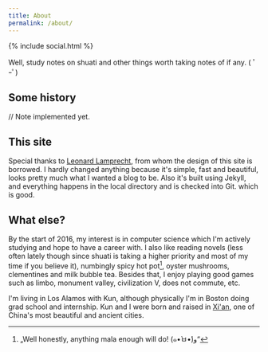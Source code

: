 ```yaml
---
title: About
permalink: /about/
---
```


{% include social.html %}

Well, study notes on shuati and other things worth taking notes of if any. ( ﾟｰﾟ)

## Some history

// Note implemented yet.

## This site

Special thanks to [Leonard Lamprecht][1], from whom the design of this site is borrowed. I hardly changed anything because it's simple, fast and beautiful, looks pretty much what I wanted a blog to be. Also it's built using Jekyll, and everything happens in the local directory and is checked into Git. which is good.

## What else?

By the start of 2016, my interest is in computer science which I'm actively studying and hope to have a career with. I also like reading novels (less often lately though since shuati is taking a higher priority and most of my time if you believe it), numbingly spicy hot pot[^1], oyster mushrooms, clementines and milk bubble tea. Besides that, I enjoy playing good games such as limbo, monument valley, civilization V, does not commute, etc.

I'm living in Los Alamos with Kun, although physically I'm in Boston doing grad school and internship. Kun and I were born and raised in [Xi'an][2], one of China's most beautiful and ancient cities.

[1]: http://leo.im
[2]: /assets/static/xian.png

[^1]: „Well honestly, anything mala enough will do! (๑•̀ㅂ•́)و“
